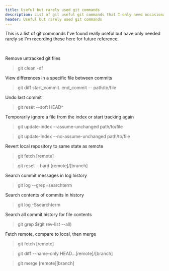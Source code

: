 ```yaml
---
title: Useful but rarely used git commands
description: List of git useful git commands that I only need occasionally
header: Useful but rarely used git commands
---
```



This is a list of git commands I've found really useful but have only needed rarely so I'm recording these here for future reference.

&nbsp;

Remove untracked git files

> git clean -df

View differences in a specific file between commits

> git diff start_commit..end_commit -- path/to/file

Undo last commit

> git reset --soft HEAD^

Temporarily ignore a file from the index or start tracking again

> git update-index --assume-unchanged path/to/file

> git update-index --no-assume-unchanged path/to/file

Revert local repository to same state as remote

> git fetch [remote]

> git reset --hard [remote]/[branch]

Search commit messages in log history

> git log --grep=searchterm

Search contents of commits in history

> git log -Ssearchterm

Search all commit history for file contents

> git grep <regexp> $(git rev-list --all)

Fetch remote, compare to local, then merge

> git fetch [remote]

> git diff --name-only HEAD…[remote]/[branch]

> git merge [remote][branch]

&nbsp;
